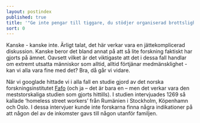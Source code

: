 ```yaml
---
layout: postindex
published: true
title: '"Ge inte pengar till tiggare, du stödjer organiserad brottslighet" '
sort: 0
---
```






Kanske - kanske inte. Ärligt talat, det här verkar vara en jättekomplicerad diskussion. Kanske beror det bland annat på att så lite forskning faktiskt har gjorts på ämnet. Oavsett vilket är det viktigaste att det i dessa fall handlar om extremt utsatta människor som alltid, alltid förtjänar medmänsklighet - kan vi alla vara fine med det? Bra, då går vi vidare.

När vi googlade hittade vi i alla fall en studie gjord av det norska forskningsinstitutet [Fafo](http://fafo.no/images/pub/2015/954-innmat-trykk.pdf "Fafo - When poverty meets affluence") (och ja – det är bara en – men det verkar vara den meststorskaliga studien som gjorts hittills). I studien intervjuades 1269 så kallade ‘homeless street workers’ från Rumänien i Stockholm, Köpenhamn och Oslo. I dessa intervjuer kunde inte forskarna finna några indikationer på att någon del av de inkomster gavs till någon utanför familjen.

